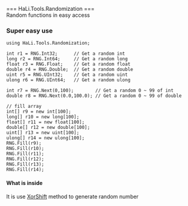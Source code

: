 === HaLi.Tools.Randomization ===</br>
Random functions in easy access

### Super easy use
    using HaLi.Tools.Randomization;

    int r1 = RNG.Int32;      // Get a random int    
    long r2 = RNG.Int64;     // Get a random long    
    float r3 = RNG.Float;    // Get a random float
    double r4 = RNG.Double;  // Get a random double
    uint r5 = RNG.UInt32;    // Get a random uint
    ulong r6 = RNG.UInt64;   // Get a random ulong
    
    int r7 = RNG.Next(0,100);        // Get a random 0 ~ 99 of int
    double r8 = RNG.Next(0.0,100.0); // Get a random 0 ~ 99 of double
    
    // fill array
    int[] r9 = new int[100];
    long[] r10 = new long[100];
    float[] r11 = new float[100];
    double[] r12 = new double[100];
    uint[] r13 = new uint[100];
    ulong[] r14 = new ulong[100];
    RNG.Fill(r9);
    RNG.Fill(r10);
    RNG.Fill(r11);
    RNG.Fill(r12);
    RNG.Fill(r13);
    RNG.Fill(r14);
    
#### What is inside
It is use [XorShift](http://en.wikipedia.org/wiki/Xorshift) method to generate random number</br>


